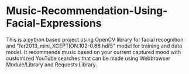 # Music-Recommendation-Using-Facial-Expressions
This is a python based project using OpenCV library for facial recognition and "fer2013_mini_XCEPTION.102-0.66.hdf5" model for training and data model. It recommends music based on your current captured mood with customized YouTube searches that can be made using Webbrowser Module/Library and Requests Library.
